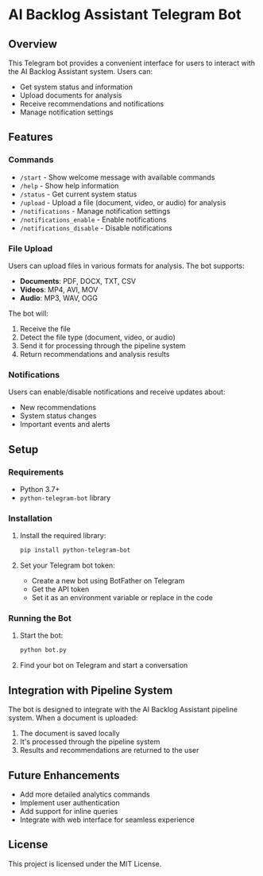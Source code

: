 



# AI Backlog Assistant Telegram Bot

## Overview

This Telegram bot provides a convenient interface for users to interact with the AI Backlog Assistant system. Users can:

- Get system status and information
- Upload documents for analysis
- Receive recommendations and notifications
- Manage notification settings

## Features

### Commands

- `/start` - Show welcome message with available commands
- `/help` - Show help information
- `/status` - Get current system status
- `/upload` - Upload a file (document, video, or audio) for analysis
- `/notifications` - Manage notification settings
- `/notifications_enable` - Enable notifications
- `/notifications_disable` - Disable notifications

### File Upload

Users can upload files in various formats for analysis. The bot supports:

- **Documents**: PDF, DOCX, TXT, CSV
- **Videos**: MP4, AVI, MOV
- **Audio**: MP3, WAV, OGG

The bot will:

1. Receive the file
2. Detect the file type (document, video, or audio)
3. Send it for processing through the pipeline system
4. Return recommendations and analysis results

### Notifications

Users can enable/disable notifications and receive updates about:

- New recommendations
- System status changes
- Important events and alerts

## Setup

### Requirements

- Python 3.7+
- `python-telegram-bot` library

### Installation

1. Install the required library:
   ```bash
   pip install python-telegram-bot
   ```

2. Set your Telegram bot token:
   - Create a new bot using BotFather on Telegram
   - Get the API token
   - Set it as an environment variable or replace in the code

### Running the Bot

1. Start the bot:
   ```bash
   python bot.py
   ```

2. Find your bot on Telegram and start a conversation

## Integration with Pipeline System

The bot is designed to integrate with the AI Backlog Assistant pipeline system. When a document is uploaded:

1. The document is saved locally
2. It's processed through the pipeline system
3. Results and recommendations are returned to the user

## Future Enhancements

- Add more detailed analytics commands
- Implement user authentication
- Add support for inline queries
- Integrate with web interface for seamless experience

## License

This project is licensed under the MIT License.

